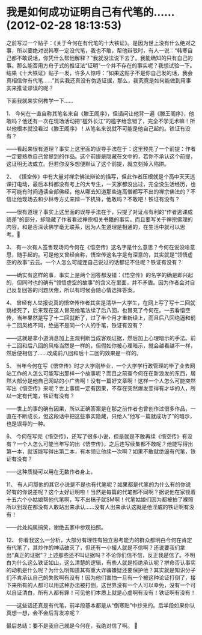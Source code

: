 # 我是如何成功证明自己有代笔的……(2012-02-28 18:13:53)

之前写过一个贴子：《关于今何在有代笔的十大铁证》。是因为世上没有什么绝对之事，所以要绝对说韩寒一定没代笔，我也不敢，帮他辩驳时，有人一说：“韩寒自己都不敢说话，你凭什么帮他解释？”我就没法说下去了。我能确知的只有自己的事。那么能否用方舟子式的推证法“证明”一个并不存在的事实呢？我想试验一下。 结果《十大铁证》贴子一发，许多人惊呼：“如果这贴子不是你自己发的话，我会真相信你有代笔……”其实我还真没有伪造证据，那么，我究竟是如何能做到用事实来推证谬误的呢？

下面我就来实例教学一下……

1、 今何在一直自称其笔名来自《滕王阁序》，但请问让他背一遍《滕王阁序》，他敢吗？他还有一次在现场活动把“槛外长江”的槛字给念错了，完全不学无术嘛！所以他根本就没看过《滕王阁序》！从笔名来说就不可能是他自己起的。铁证有没有？

——看起来很有道理？事实上这里面的误导手法在于：这里预先了一个前提：作者一定要熟悉自己曾提到的作品。这个前提是隐藏在文中的，若你不承认这个前提，这证明无法成立。但若你没多想便默认了这个前提，就立刻掉入陷阱。

2、 《悟空传》中有大量对禅宗佛法辩论的描写，但此作者压根就是个高中天天逃课打电动，最后本科都没有考上的大专生，一天家都没出过，完全没生活经历，也不可能有时间通读全部佛经，他从哪去知道那些连高僧都写不出的禅宗佛法的？不信让他现场去和少林寺方丈来辩一下机锋，他敢吗？不敢吧！铁证有没有？

——很有道理？事实上这里面的误导手法在于，只提了对证点有利的“作者逃课成绩差”的部分，却隐藏了作者看过禅宗相关书籍的事实。而且要写关于禅宗佛理的内容，和是否深读佛学毫无联系，因为人生道理是相通的，在生活中就可以思考。

3、 有一次有人签售现场问今何在《悟空传》这名字是什么意思？今何在说没啥意思，随手起的。可是他又曾经自称，悟空传这名字是有深意的，其实就是“领悟虚空的故事”云云。一个人怎么可能连自己说过的话都记不住呢？铁证有没有？

——确实有这样的事，事实上是两个回答都没错：《悟空传》的名字的确是即兴起的，但同时也的确有“领悟虚空的故事”的含义在里面，并不矛盾。因为作者会对自己反复回答的问题厌倦，所以有时候会随心情选择答案。

4、 曾经有人举报说真的悟空传作者其实是清华一大学生，在网上写了写十二回就跳楼死了，后来现在这人冒充他笔法续了后八回，也冒充了今何在。一去看悟空传，当年果然是写了十二回就断了，过了半个月才重新续上，而且后八回绝逼和前十二回风格不同，绝逼不是同一个人的手笔，铁证有没有？

——这就是拿小道消息加上主观判断当成客观证据，然后加上心理暗示的手法。前十二回和后八回的风格当然是一样的，但假如你被心理暗示，就会越看越不一样，然后便相信了……改成前八回和后十二回的效果是一样的。

5、 当年今何在写《悟空传》时才大学刚毕业，一个大学学行政管理的毕了业去网站工作的人怎么可能写出那样一个故事呢？而且之前查今何在在新浪发的东西，居然大部分是他自己网站的小广告啊！没有一篇好文章啊！这样一个人怎么可能突然写出《悟空传》来呢？世上事情一定有因果，不存在突然爆发变得有才华的人，所以一定有代笔，铁证有没有？

——世上的事的确有因果，所以正确答案是在那之前作者也曾创作过很多作品，一直在不断成长，但这段话中把这些事实隐藏，只给人“他写一篇就成功了”的暗示，也是误导的一种。

6、 今何在写完《悟空传》，还写了很多小说，但是就是不敢再续《悟空传》有没有？一个人怎么可能当年写的出《悟空传》，之后连写续集都不敢呢？他能写得出第一本，就该能写得出第二本，有本领让他续一次啊？如果不敢就绝逼有代笔，铁证有没有？

——这种质疑可以用在无数作者身上。

11、 有人问那他的其它小说是不是也有代笔呢？如果都是代笔的为什么有的你说好有的你说差呢？这个太好证明啦！当然是每篇的代笔都不同啊？据说他在家锁着十五六个小姑娘帮他代笔啊，写不出稿子就SM啊！代笔姑娘们因为都被拍了裸照所以到现在都没有人敢站出来承认……没有人出来承认这就是他淫威的铁证啊有没有！

——此处纯属搞笑，谢绝去家中参观拍照。

12、 你看我这么一分析，大部分有理性有独立思考能力的群众都明白今何在肯定有代笔了，其炒作的神话破灭了，但还有一小撮人就是不信啊？还说要我们拿出“真正的证据”？上述那些还不叫证据吗？不论你们信不信，反正我是信了。不明白为什么这么铁证如山，这么清楚的逻辑，有些人就是拒绝承认呢？拼命否认事实的动机是什么呢？为什么明知道其有重大诈骗嫌疑还要保护他？其实就是知识分子们不肯承认自己的失败啊有没有！因为他们害怕一旦有一个被这种论证打倒了，接下来所有的人都可以用这种办法被打倒，这世界没有一个人可以幸免，没有一个可以自证清白，所有人都有罪！可见他们本质上就是心虚啊有没有！铁证啊有没有！

——这些话还真是有代笔，前半段基本都是从“倒寒贴”中抄来的。后半段如果你认真想一想，会不会后背发凉呢？

最后总结：要不是我自己就是今何在，我绝对信了啊。 
